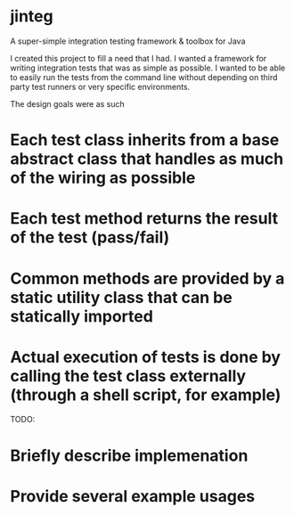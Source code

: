 # jinteg
A super-simple integration testing framework &amp; toolbox for Java

I created this project to fill a need that I had. I wanted a framework for writing integration tests that was as simple as possible.  I wanted to be able to easily run the tests from the command line without depending on third party test runners or very specific environments.

The design goals were as such
# Each test class inherits from a base abstract class that handles as much of the wiring as possible
# Each test method returns the result of the test (pass/fail)
# Common methods are provided by a static utility class that can be statically imported
# Actual execution of tests is done by calling the test class externally (through a shell script, for example)

TODO:
# Briefly describe implemenation
# Provide several example usages
